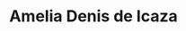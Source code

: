 ---
title: Amelia Denis de Icaza
url: /amelia-denis-de-icaza/
latitude: 9.043
longitude: -79.511
---